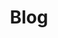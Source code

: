 ﻿---
layout: list
title: Blog
slug: blog
menu: true
order: 1
description: >
  Shravan Venkataraman is an avid quant finance enthusiast.
accent_color: rgb(38,139,210)
accent_image:
  background: rgb(32,32,32)
  overlay:    false
---
